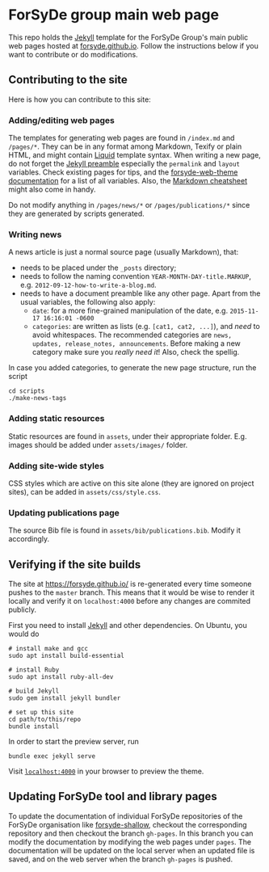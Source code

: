 # ForSyDe group main web page

This repo holds the [Jekyll](https://jekyllrb.com/) template for the ForSyDe Group's main public web pages hosted at [forsyde.github.io](forsyde.github.io). Follow the instructions below if you want to contribute or do modifications.

## Contributing to the site

Here is how you can contribute to this site:

### Adding/editing web pages

The templates for generating web pages are found in `/index.md` and `/pages/*`. They can be in any format among Markdown, Texify or plain HTML, and might contain [Liquid](https://github.com/Shopify/liquid/wiki) template syntax. When writing a new page, do not forget the [Jekyll preamble](https://jekyllrb.com/docs/pages/) especially the `permalink` and `layout` variables. Check existing pages for tips, and the [forsyde-web-theme documentation](https://github.com/forsyde/forsyde-web-theme/blob/master/docs/README.md) for a list of all variables. Also, the [Markdown cheatsheet](https://github.com/forsyde/forsyde-web-theme/blob/master/index.md) might also come in handy.

Do not modify anything in `/pages/news/*` or `/pages/publications/*` since they are generated by scripts generated. 

### Writing news

A news article is just a normal source page (usually Markdown), that:

 * needs to be placed under the `_posts` directory;
 * needs to follow the naming convention `YEAR-MONTH-DAY-title.MARKUP`, e.g. `2012-09-12-how-to-write-a-blog.md`. 
 * needs to have a document preamble like any other page. Apart from the usual variables, the following also apply:
   - `date`: for a more fine-grained manipulation of the date, e.g. `2015-11-17 16:16:01 -0600`
   - `categories`: are written as lists (e.g. `[cat1, cat2, ...]`), and *need* to avoid whitespaces. The recommended categories are `news, updates, release_notes, announcements`. Before making a new category make sure you *really need it*! Also, check the spellig.
   
In case you added categories, to generate the new page structure, run the script
   
    cd scripts
	./make-news-tags

### Adding static resources

Static resources are found in `assets`, under their appropriate folder. E.g. images should be added under `assets/images/` folder. 

### Adding site-wide styles

CSS styles which are active on this site alone (they are ignored on project sites), can be added in `assets/css/style.css`. 

### Updating publications page

The source Bib file is found in `assets/bib/publications.bib`. Modify it accordingly.
	
## Verifying if the site builds

The site at https://forsyde.github.io/ is re-generated every time someone pushes to the `master` branch. This means that it would be wise to render it locally and verify it on `localhost:4000` before any changes are commited publicly.

First you need to install [Jekyll](https://jekyllrb.com/docs/installation/) and other dependencies. On Ubuntu, you would do

    # install make and gcc
    sudo apt install build-essential
	
	# install Ruby
	sudo apt install ruby-all-dev
	
	# build Jekyll
	sudo gem install jekyll bundler
	
	# set up this site
	cd path/to/this/repo
    bundle install

In order to start the preview server, run

    bundle exec jekyll serve
	
Visit [`localhost:4000`](http://localhost:4000) in your browser to preview the theme.

## Updating ForSyDe tool and library pages

To update the documentation of individual ForSyDe repositories of the ForSyDe organisation like [forsyde-shallow](https://github.com/forsyde/forsyde-shallow), checkout the corresponding repository and then checkout the branch `gh-pages`. In this branch you can modify the documentation by modifying the web pages under `pages`. The documentation will be updated on the local server when an updated file is saved, and on the web server when the branch `gh-pages` is pushed. 
